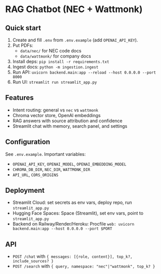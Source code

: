 RAG Chatbot (NEC + Wattmonk)
============================

Quick start
-----------

1. Create and fill `.env` from `.env.example` (add `OPENAI_API_KEY`).
2. Put PDFs:
   - `data/nec/` for NEC code docs
   - `data/wattmonk/` for company docs
3. Install deps: `pip install -r requirements.txt`
4. Ingest docs: `python -m ingestion.ingest`
5. Run API: `uvicorn backend.main:app --reload --host 0.0.0.0 --port 8000`
6. Run UI: `streamlit run streamlit_app.py`

Features
--------

- Intent routing: general vs `nec` vs `wattmonk`
- Chroma vector store, OpenAI embeddings
- RAG answers with source attribution and confidence
- Streamlit chat with memory, search panel, and settings

Configuration
-------------

See `.env.example`. Important variables:

- `OPENAI_API_KEY`, `OPENAI_MODEL`, `OPENAI_EMBEDDING_MODEL`
- `CHROMA_DB_DIR`, `NEC_DIR`, `WATTMONK_DIR`
- `API_URL`, `CORS_ORIGINS`

Deployment
----------

- Streamlit Cloud: set secrets as env vars, deploy repo, run `streamlit_app.py`
- Hugging Face Spaces: Space (Streamlit), set env vars, point to `streamlit_app.py`
- Backend on Railway/Render/Heroku: Procfile `web: uvicorn backend.main:app --host 0.0.0.0 --port $PORT`

API
---

- `POST /chat` with `{ messages: [{role, content}], top_k?, include_sources? }`
- `POST /search` with `{ query, namespace: "nec"|"wattmonk", top_k? }`




